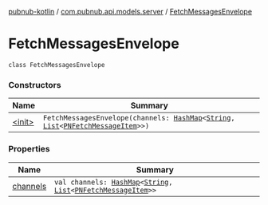 [pubnub-kotlin](../../index.md) / [com.pubnub.api.models.server](../index.md) / [FetchMessagesEnvelope](./index.md)

# FetchMessagesEnvelope

`class FetchMessagesEnvelope`

### Constructors

| Name | Summary |
|---|---|
| [&lt;init&gt;](-init-.md) | `FetchMessagesEnvelope(channels: `[`HashMap`](https://kotlinlang.org/api/latest/jvm/stdlib/kotlin.collections/-hash-map/index.html)`<`[`String`](https://kotlinlang.org/api/latest/jvm/stdlib/kotlin/-string/index.html)`, `[`List`](https://kotlinlang.org/api/latest/jvm/stdlib/kotlin.collections/-list/index.html)`<`[`PNFetchMessageItem`](../../com.pubnub.api.models.consumer.history/-p-n-fetch-message-item/index.md)`>>)` |

### Properties

| Name | Summary |
|---|---|
| [channels](channels.md) | `val channels: `[`HashMap`](https://kotlinlang.org/api/latest/jvm/stdlib/kotlin.collections/-hash-map/index.html)`<`[`String`](https://kotlinlang.org/api/latest/jvm/stdlib/kotlin/-string/index.html)`, `[`List`](https://kotlinlang.org/api/latest/jvm/stdlib/kotlin.collections/-list/index.html)`<`[`PNFetchMessageItem`](../../com.pubnub.api.models.consumer.history/-p-n-fetch-message-item/index.md)`>>` |

